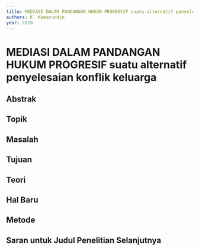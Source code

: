 ```yaml
---
title: MEDIASI DALAM PANDANGAN HUKUM PROGRESIF suatu alternatif penyelesaian konflik keluarga
authors: K. Kamaruddin
year: 2018
---
```


# MEDIASI DALAM PANDANGAN HUKUM PROGRESIF suatu alternatif penyelesaian konflik keluarga

## Abstrak



## Topik



## Masalah



## Tujuan



## Teori



## Hal Baru



## Metode



## Saran untuk Judul Penelitian Selanjutnya